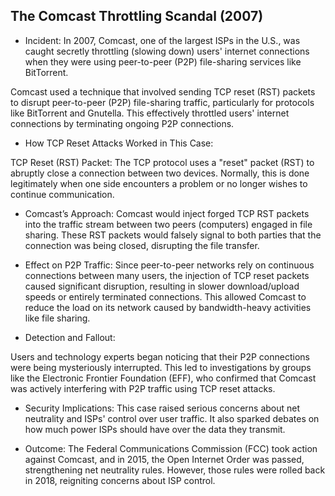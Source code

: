 ## The Comcast Throttling Scandal (2007)

- Incident: In 2007, Comcast, one of the largest ISPs in the U.S., was caught secretly throttling (slowing down) users' internet connections when they were using peer-to-peer (P2P) file-sharing services like BitTorrent.

Comcast used a technique that involved sending TCP reset (RST) packets to disrupt peer-to-peer (P2P) file-sharing traffic, particularly for protocols like BitTorrent and Gnutella. This effectively throttled users' internet connections by terminating ongoing P2P connections.

- How TCP Reset Attacks Worked in This Case:

TCP Reset (RST) Packet: The TCP protocol uses a "reset" packet (RST) to abruptly close a connection between two devices. Normally, this is done legitimately when one side encounters a problem or no longer wishes to continue communication.

- Comcast’s Approach: Comcast would inject forged TCP RST packets into the traffic stream between two peers (computers) engaged in file sharing. These RST packets would falsely signal to both parties that the connection was being closed, disrupting the file transfer.

- Effect on P2P Traffic: Since peer-to-peer networks rely on continuous connections between many users, the injection of TCP reset packets caused significant disruption, resulting in slower download/upload speeds or entirely terminated connections. This allowed Comcast to reduce the load on its network caused by bandwidth-heavy activities like file sharing.

- Detection and Fallout:

Users and technology experts began noticing that their P2P connections were being mysteriously interrupted. This led to investigations by groups like the Electronic Frontier Foundation (EFF), who confirmed that Comcast was actively interfering with P2P traffic using TCP reset attacks.

- Security Implications: This case raised serious concerns about net neutrality and ISPs' control over user traffic. It also sparked debates on how much power ISPs should have over the data they transmit.

- Outcome: The Federal Communications Commission (FCC) took action against Comcast, and in 2015, the Open Internet Order was passed, strengthening net neutrality rules. However, those rules were rolled back in 2018, reigniting concerns about ISP control.
